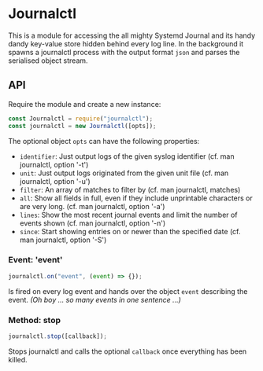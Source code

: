 # Journalctl

This is a module for accessing the all mighty Systemd Journal and its handy dandy key-value store hidden behind every log line. In the background it spawns a journalctl process with the output format `json` and parses the serialised object stream.

## API

Require the module and create a new instance:

```js
const Journalctl = require("journalctl");
const journalctl = new Journalctl([opts]);
```

The optional object `opts` can have the following properties:

- `identifier`: Just output logs of the given syslog identifier (cf. man journalctl, option '-t')
- `unit`: Just output logs originated from the given unit file (cf. man journalctl, option '-u')
- `filter`: An array of matches to filter by (cf. man journalctl, matches)
- `all`: Show all fields in full, even if they include unprintable characters or are very long. (cf. man journalctl, option '-a')
- `lines`: Show the most recent journal events and limit the number of events shown (cf. man journalctl, option '-n')
- `since`: Start showing entries on or newer than the specified date (cf. man journalctl, option '-S')

### Event: 'event'

```js
journalctl.on("event", (event) => {});
```

Is fired on every log event and hands over the object `event` describing the event. _(Oh boy ... so many events in one sentence ...)_

### Method: stop

```js
journalctl.stop([callback]);
```

Stops journalctl and calls the optional `callback` once everything has been killed.
